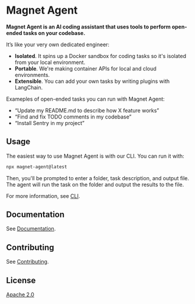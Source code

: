 # Magnet Agent

**Magnet Agent is an AI coding assistant that uses tools to perform open-ended tasks on your codebase.**

It’s like your very own dedicated engineer:

- **Isolated**. It spins up a Docker sandbox for coding tasks so it's isolated from your local environment.
- **Portable**. We're making container APIs for local and cloud environments.
- **Extensible**. You can add your own tasks by writing plugins with LangChain.

Exameples of open-ended tasks you can run with Magnet Agent:

- “Update my README.md to describe how X feature works”
- “Find and fix TODO comments in my codebase”
- “Install Sentry in my project”

## Usage

The easiest way to use Magnet Agent is with our CLI. You can run it with:

```bash
npx magnet-agent@latest
```

Then, you'll be prompted to enter a folder, task description, and output file. The agent will run the task on the folder and output the results to the file.

For more information, see [CLI](https://toolkitai.notion.site/CLI-e7368c0447fb4e4ba6c0fbcbcf94879a?pvs=4).

## Documentation

See [Documentation](https://toolkitai.notion.site/Magnet-Docs-55cd2321039443d695235cadb884cabb?pvs=4).

## Contributing

See [Contributing](https://toolkitai.notion.site/Contributing-d6ff3008d5664da8ba3cd59efe1f5511?pvs=4).

## License

[Apache 2.0](./LICENSE)
